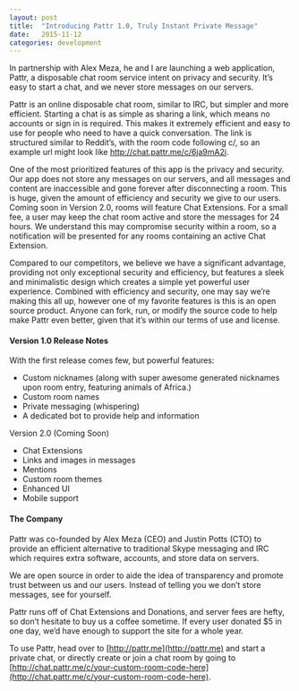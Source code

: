 ```yaml
---
layout: post
title:  "Introducing Pattr 1.0, Truly Instant Private Message"
date:   2015-11-12
categories: development
---
```

In partnership with Alex Meza, he and I are launching a web application, Pattr,
a disposable chat room service intent on privacy and security. It’s easy to start
a chat, and we never store messages on our servers.

Pattr is an online disposable chat room, similar to IRC, but simpler and more
efficient. Starting a chat is as simple as sharing a link, which means no
accounts or sign in is required. This makes it extremely efficient and easy to
use for people who need to have a quick conversation. The link is structured
similar to Reddit’s, with the room code following c/, so an example url might
look like http://chat.pattr.me/c/6ja9mA2i.

One of the most prioritized features of this app is the privacy and security.
Our app does not store any messages on our servers, and all messages and content
are inaccessible and gone forever after disconnecting a room. This is huge, given
the amount of efficiency and security we give to our users. Coming soon in
Version 2.0, rooms will feature Chat Extensions. For a small fee, a user may
keep the chat room active and store the messages for 24 hours. We understand
this may compromise security within a room, so a notification will be presented
for any rooms containing an active Chat Extension.

Compared to our competitors, we believe we have a significant advantage,
providing not only exceptional security and efficiency, but features a sleek and
minimalistic design which creates a simple yet powerful user experience.
Combined with efficiency and security, one may say we’re making this all up,
however one of my favorite features is this is an open source product. Anyone can
fork, run, or modify the source code to help make Pattr even better, given that
it’s within our terms of use and license.

#### Version 1.0 Release Notes

With the first release comes few, but powerful features:

* Custom nicknames (along with super awesome generated nicknames upon room
entry, featuring animals of Africa.)
* Custom room names
* Private messaging (whispering)
* A dedicated bot to provide help and information

Version 2.0 (Coming Soon)

* Chat Extensions
* Links and images in messages
* Mentions
* Custom room themes
* Enhanced UI
* Mobile support

#### The Company

Pattr was co-founded by Alex Meza (CEO) and Justin Potts (CTO) to provide an
efficient alternative to traditional Skype messaging and IRC which requires
extra software, accounts, and store data on servers.

We are open source in order to aide the idea of transparency and promote trust
between us and our users. Instead of telling you we don’t store messages, see
for yourself.

Pattr runs off of Chat Extensions and Donations, and server fees are hefty, so
don’t hesitate to buy us a coffee sometime. If every user donated $5 in one day,
we’d have enough to support the site for a whole year.

To use Pattr, head over to [http://pattr.me](http://pattr.me) and start a private
chat, or directly create or join a chat room by going to
[http://chat.pattr.me/c/your-custom-room-code-here](http://chat.pattr.me/c/your-custom-room-code-here).
